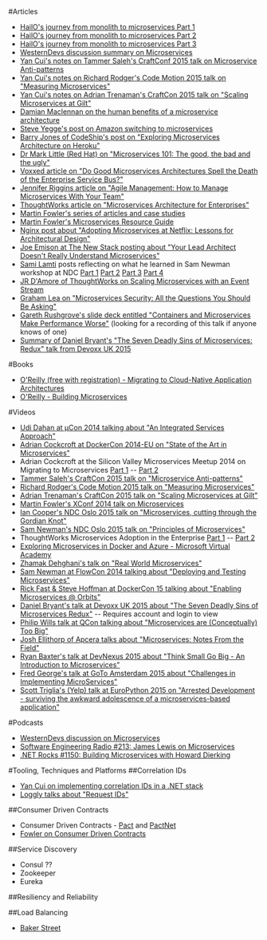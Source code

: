 #Articles
* [HailO's journey from monolith to microservices Part 1](https://sudo.hailoapp.com/services/2015/03/09/journey-into-a-microservice-world-part-1 "")
* [HailO's journey from monolith to microservices Part 2](https://sudo.hailoapp.com/services/2015/03/09/journey-into-a-microservice-world-part-2/ "")
* [HailO's journey from monolith to microservices Part 3](https://sudo.hailoapp.com/services/2015/03/09/journey-into-a-microservice-world-part-3/ "")
* [WesternDevs discussion summary on Microservices](http://www.westerndevs.com/microservices-or-how-to-spread-the-love/ "")
* [Yan Cui's notes on Tammer Saleh's CraftConf 2015 talk on Microservice Anti-patterns](http://theburningmonk.com/2015/05/craftconf15-takeaways-from-microservice-antipatterns/ "")
* [Yan Cui's notes on Richard Rodger's Code Motion 2015 talk on "Measuring Microservices"](http://theburningmonk.com/2015/06/codemotion15-takeaways-from-measuring-micro-services/ "")
* [Yan Cui's notes on Adrian Trenaman's CraftCon 2015 talk on "Scaling Microservices at Gilt"](http://theburningmonk.com/2015/05/craftconf15-takeaways-from-scaling-micro-services-at-gilt/ "")
* [Damian Maclennan on the human benefits of a microservice architecture](http://damianm.com/articles/human-benefits-of-a-microservice-architecture/ "")
* [Steve Yegge's post on Amazon switching to microservices](https://plus.google.com/+RipRowan/posts/eVeouesvaVX "")
* [Barry Jones of CodeShip's post on "Exploring Microservices Architecture on Heroku"](http://blog.codeship.com/exploring-microservices-architecture-on-heroku "")
* [Dr Mark Little (Red Hat) on "Microservices 101: The good, the bad and the ugly"](http://www.zdnet.com/article/microservices-101-the-good-the-bad-and-the-ugly/ "")
* [Voxxed article on "Do Good Microservices Architectures Spell the Death of the Enterprise Service Bus?"](https://www.voxxed.com/blog/2015/01/good-microservices-architectures-death-enterprise-service-bus-part-one/ "")
* [Jennifer Riggins article on "Agile Management: How to Manage Microservices With Your Team"](http://thenewstack.io/agile-management-how-to-manage-microservices-with-your-team/ "")
* [ThoughtWorks article on "Microservices Architecture for Enterprises"](http://www.thoughtworks.com/insights/blog/microservices-architecture-for-enterprises? "")
* [Martin Fowler's series of articles and case studies](http://martinfowler.com/articles/microservices.html)
* [Martin Fowler's Microservices Resource Guide](http://martinfowler.com/microservices/ "")
* [Nginx post about "Adopting Microservices at Netflix: Lessons for Architectural Design"](https://www.nginx.com/blog/microservices-at-netflix-architectural-best-practices/ "")
* [Joe Emison at The New Stack posting about "Your Lead Architect Doesn't Really Understand Microservices"](http://thenewstack.io/genius-techie-doesnt-really-understand-cloud/ "")
* [Sami Lamti](http://devxp.blogspot.ca/ "") posts reflecting on what he learned in Sam Newman workshop at NDC [Part 1](http://devxp.blogspot.ca/2015/07/design-and-implementation-of.html "") [Part 2](http://devxp.blogspot.ca/2015/07/design-and-implementation-of_16.html "") [Part 3](http://devxp.blogspot.ca/2015/07/design-and-implementation-of_20.html "") [Part 4](http://devxp.blogspot.ca/2015/07/design-and-implementation-of_26.html "")
* [JR D'Amore of ThoughtWorks on Scaling Microservices with an Event Stream](http://www.thoughtworks.com/insights/blog/scaling-microservices-event-stream "")
* [Graham Lea on "Microservices Security: All the Questions You Should Be Asking"](http://www.grahamlea.com/2015/07/microservices-security-questions/ "")
* [Gareth Rushgrove's slide deck entitled "Containers and Microservices Make Performance Worse"](https://speakerdeck.com/garethr/containers-and-microservices-make-performance-worse "") (looking for a recording of this talk if anyone knows of one)
* [Summary of Daniel Bryant's "The Seven Deadly Sins of Microservices: Redux" talk from Devoxx UK 2015](http://highscalability.com/blog/2015/8/3/seven-of-the-nastiest-anti-patterns-in-microservices.html "")

#Books
* [O'Reilly (free with registration) - Migrating to Cloud-Native Application Architectures](http://pivotal.io/platform-as-a-service/migrating-to-cloud-native-application-architectures-ebook "")
* [O'Reilly - Building Microservices](http://www.amazon.com/Building-Microservices-Sam-Newman/dp/1491950358/ref=sr_1_sc_1?ie=UTF8&qid=1437578452&sr=8-1-spell&keywords=orielly+microservices "")

#Videos
* [Udi Dahan at µCon 2014 talking about "An Integrated Services Approach"](http://www.udidahan.com/2015/07/21/microservices-presentation-london-2014/ "")
* [Adrian Cockcroft at DockerCon 2014-EU on "State of the Art in Microservices"](https://www.youtube.com/watch?v=nMTaS07i3jk "")
* Adrian Cockcroft at the Silicon Valley Microservices Meetup 2014 on Migrating to Microservices [Part 1](https://www.youtube.com/watch?v=1wiMLkXz26M "") -- [Part 2](https://www.youtube.com/watch?v=ebCtNmTVIJY "")
* [Tammer Saleh's CraftCon 2015 talk on "Microservice Anti-patterns"](http://www.ustream.tv/recorded/61486500 "")
* [Richard Rodger's Code Motion 2015 talk on "Measuring Microservices"](https://youtu.be/SQYCzAWlrHU?list=FLd2PaRjI5iAGgeld3lCFPNg "")
* [Adrian Trenaman's CraftCon 2015 talk on "Scaling Microservices at Gilt"](http://www.ustream.tv/recorded/61442163 "")
* [Martin Fowler's XConf 2014 talk on Microservices](https://www.youtube.com/watch?v=2yko4TbC8cI "")
* [Ian Cooper's NDC Oslo 2015 talk on "Microservices, cutting through the Gordian Knot"](https://vimeo.com/132194544 "")
* [Sam Newman's NDC Oslo 2015 talk on "Principles of Microservices"](https://vimeo.com/131632250 "")
* ThoughtWorks Microservices Adoption in the Enterprise [Part 1](http://fast.wistia.net/embed/iframe/idp8w1o09i "") -- [Part 2](http://fast.wistia.net/embed/iframe/sqftnruo9s "")
* [Exploring Microservices in Docker and Azure - Microsoft Virtual Academy](http://www.microsoftvirtualacademy.com/training-courses/exploring-microservices-in-docker-and-microsoft-azure)
* [Zhamak Dehghani's talk on "Real World Microservices"](https://www.youtube.com/watch?v=1aaw7iYS_VM "")
* [Sam Newman at FlowCon 2014 talking about "Deploying and Testing Microservices"](https://www.youtube.com/watch?v=FotoHYyY8Bo "")
* [Rick Fast & Steve Hoffman at DockerCon 15 talking about "Enabling Microservices @ Orbits"](https://www.youtube.com/watch?v=9LAXaR0_a_E "")
* [Daniel Bryant's talk at Devoxx UK 2015 about "The Seven Deadly Sins of Microservices Redux"](http://container-solutions.com/the-seven-deadly-sins-of-microservices-redux/ "") -- Requires account and login to view
* [Philip Wills talk at QCon talking about "Microservices are (Conceptually) Too Big"](http://www.infoq.com/presentations/microservices-guardian "")
* [Josh Ellithorp of Apcera talks about "Microservices: Notes From the Field"](https://www.youtube.com/watch?v=aCs9TCEk1Ks&feature=youtu.be "")
* [Ryan Baxter's talk at DevNexus 2015 about "Think Small Go Big - An Introduction to Microservices"](https://www.youtube.com/watch?v=ssxgX27LGlE "")
* [Fred George's talk at GoTo Amsterdam 2015 about "Challenges in Implementing MicroServices"](https://www.youtube.com/watch?v=yPf5MfOZPY0 "")
* [Scott Triglia's (Yelp) talk at EuroPython 2015 on "Arrested Development - surviving the awkward adolescence of a microservices-based application"](https://www.youtube.com/watch?v=z3_HorshzJ4 "")

#Podcasts
* [WesternDevs discussion on Microservices](http://www.westerndevs.com/podcasts/podcast-microservices/ "")
* [Software Engineering Radio #213: James Lewis on Microservices](http://www.se-radio.net/2014/10/episode-213-james-lewis-on-microservices "")
* [.NET Rocks #1150: Building Microservices with Howard Dierking](https://www.dotnetrocks.com/default.aspx?showNum=1150)

#Tooling, Techniques and Platforms
##Correlation IDs
* [Yan Cui on implementing correlation IDs in a .NET stack](http://theburningmonk.com/2015/05/a-consistent-approach-to-track-correlation-ids-through-microservices/ "")
* [Loggly talks about "Request IDs"](https://www.loggly.com/blog/monitoring-microservices-three-ways-to-overcome-the-biggest-challenges "")

##Consumer Driven Contracts
* Consumer Driven Contracts - [Pact](https://github.com/realestate-com-au/pact "") and [PactNet](https://github.com/SEEK-Jobs/pact-net "")
* [Fowler on Consumer Driven Contracts](http://martinfowler.com/articles/consumerDrivenContracts.html "")

##Service Discovery
* Consul ??
* Zookeeper
* Eureka

##Resiliency and Reliability


##Load Balancing
* [Baker Street](www.bakerstreet.io "")